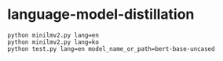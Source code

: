 # language-model-distillation

```
python minilmv2.py lang=en
python minilmv2.py lang=ko
python test.py lang=en model_name_or_path=bert-base-uncased
```